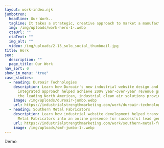 ```yaml
---
layout: work-index.njk
jumbotron:
  headline: Our Work..
  tagline: It takes a strategic, creative approach to market a manufacturing company
  img: /img/uploads/work-hero-1-.webp
  ctaUrl: ""
  ctaText: ""
  img_alt: ""
  video: /img/uploads/2-13_solo_social_thumbnail.jpg
title: Work
seo:
  description: ""
  page_title: Our Work
nav_sort: 0
show_in_menu: "true"
case_studies:
  - heading: Duroair Technologies
    description: Learn how Duroair's new industrial website design and strategic,
      integrated approach helped achieve 200% year-over-year revenue growth for
      the leading North American, industrial clean air solutions provider.
    image: /img/uploads/duroair-jumbo.webp
    url: https://industrialstrengthmarketing.com/work/duroair-technologies/
  - heading: Southern Metal Fabricators
    description: L﻿earn how industrial website development helped transform Southern
      Metal Fabricators into an online presence for successful lead generation.
    url: https://industrialstrengthmarketing.com/work/southern-metal-fabricators/
    image: /img/uploads/smf-jumbo-1-.webp
---
```

Demo